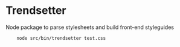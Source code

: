 # Trendsetter
Node package to parse stylesheets and build front-end styleguides

```
	node src/bin/trendsetter test.css
```